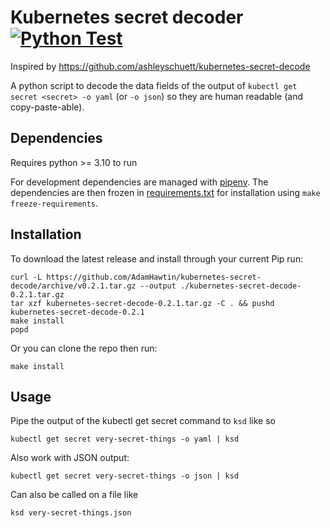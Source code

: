 # Kubernetes secret decoder [![Python Test](https://github.com/AdamHawtin/kubernetes-secret-decode/actions/workflows/python_test.yml/badge.svg)](https://github.com/AdamHawtin/kubernetes-secret-decode/actions/workflows/python_test.yml)
Inspired by https://github.com/ashleyschuett/kubernetes-secret-decode

A python script to decode the data fields of the output of `kubectl get secret <secret> -o yaml` (or `-o json`) so they are human readable (and copy-paste-able).

## Dependencies
Requires python >= 3.10 to run 

For development dependencies are managed with [pipenv](https://github.com/pypa/pipenv). The dependencies are then frozen in [requirements.txt](requirements.txt) for installation using `make freeze-requirements`.

## Installation
To download the latest release and install through your current Pip run:
```shell script
curl -L https://github.com/AdamHawtin/kubernetes-secret-decode/archive/v0.2.1.tar.gz --output ./kubernetes-secret-decode-0.2.1.tar.gz
tar xzf kubernetes-secret-decode-0.2.1.tar.gz -C . && pushd kubernetes-secret-decode-0.2.1
make install
popd
```

Or you can clone the repo then run:
```shell script
make install
```

## Usage
Pipe the output of the kubectl get secret command to `ksd` like so
```shell script
kubectl get secret very-secret-things -o yaml | ksd
```

Also work with JSON output:
```shell script
kubectl get secret very-secret-things -o json | ksd
```

Can also be called on a file like 
```shell script
ksd very-secret-things.json
```
